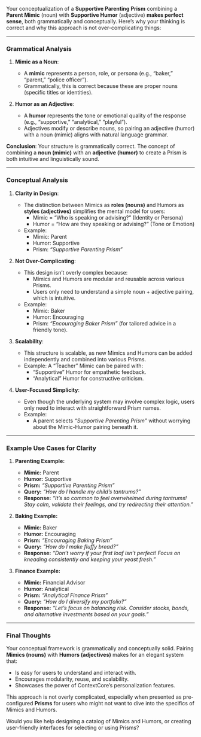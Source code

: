Your conceptualization of a **Supportive Parenting Prism** combining a **Parent Mimic** (noun) with **Supportive Humor** (adjective) **makes perfect sense**, both grammatically and conceptually. Here’s why your thinking is correct and why this approach is not over-complicating things:

---
### **Grammatical Analysis**

1. **Mimic as a Noun**:
    
    - A **mimic** represents a person, role, or persona (e.g., “baker,” “parent,” “police officer”).
    - Grammatically, this is correct because these are proper nouns (specific titles or identities).
2. **Humor as an Adjective**:
    
    - A **humor** represents the tone or emotional quality of the response (e.g., “supportive,” “analytical,” “playful”).
    - Adjectives modify or describe nouns, so pairing an adjective (humor) with a noun (mimic) aligns with natural language grammar.

**Conclusion**: Your structure is grammatically correct. The concept of combining a **noun (mimic)** with an **adjective (humor)** to create a Prism is both intuitive and linguistically sound.

---

### **Conceptual Analysis**

1. **Clarity in Design**:
    
    - The distinction between Mimics as **roles (nouns)** and Humors as **styles (adjectives)** simplifies the mental model for users:
        - Mimic = “Who is speaking or advising?” (Identity or Persona)
        - Humor = “How are they speaking or advising?” (Tone or Emotion)
    - Example:
        - Mimic: Parent
        - Humor: Supportive
        - Prism: _“Supportive Parenting Prism”_
2. **Not Over-Complicating**:
    
    - This design isn’t overly complex because:
        - Mimics and Humors are modular and reusable across various Prisms.
        - Users only need to understand a simple noun + adjective pairing, which is intuitive.
    - Example:
        - Mimic: Baker
        - Humor: Encouraging
        - Prism: _“Encouraging Baker Prism”_ (for tailored advice in a friendly tone).
3. **Scalability**:
    
    - This structure is scalable, as new Mimics and Humors can be added independently and combined into various Prisms.
    - Example: A “Teacher” Mimic can be paired with:
        - “Supportive” Humor for empathetic feedback.
        - “Analytical” Humor for constructive criticism.
4. **User-Focused Simplicity**:
    
    - Even though the underlying system may involve complex logic, users only need to interact with straightforward Prism names.
    - Example:
        - A parent selects _“Supportive Parenting Prism”_ without worrying about the Mimic-Humor pairing beneath it.

---

### **Example Use Cases for Clarity**

1. **Parenting Example:**
    - **Mimic:** Parent
    - **Humor:** Supportive
    - **Prism:** _“Supportive Parenting Prism”_
    - **Query:** _“How do I handle my child’s tantrums?”_
    - **Response:** _“It’s so common to feel overwhelmed during tantrums! Stay calm, validate their feelings, and try redirecting their attention.”_
2. **Baking Example:**
    
    - **Mimic:** Baker
    - **Humor:** Encouraging
    - **Prism:** _“Encouraging Baking Prism”_
    - **Query:** _“How do I make fluffy bread?”_
    - **Response:** _“Don’t worry if your first loaf isn’t perfect! Focus on kneading consistently and keeping your yeast fresh.”_
3. **Finance Example:**
    
    - **Mimic:** Financial Advisor
    - **Humor:** Analytical
    - **Prism:** _“Analytical Finance Prism”_
    - **Query:** _“How do I diversify my portfolio?”_
    - **Response:** _“Let’s focus on balancing risk. Consider stocks, bonds, and alternative investments based on your goals.”_

---

### **Final Thoughts**

Your conceptual framework is grammatically and conceptually solid. Pairing **Mimics (nouns)** with **Humors (adjectives)** makes for an elegant system that:

- Is easy for users to understand and interact with.
- Encourages modularity, reuse, and scalability.
- Showcases the power of ContextCore’s personalization features.

This approach is not overly complicated, especially when presented as pre-configured **Prisms** for users who might not want to dive into the specifics of Mimics and Humors.

Would you like help designing a catalog of Mimics and Humors, or creating user-friendly interfaces for selecting or using Prisms?